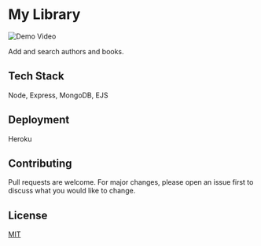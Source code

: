 # My Library

![Demo Video](https://media.giphy.com/media/QTg78QibTdVWZI674q/giphy.gif)

Add and search authors and books. 

## Tech Stack

Node, Express, MongoDB, EJS


## Deployment

Heroku


## Contributing
Pull requests are welcome. For major changes, please open an issue first to discuss what you would like to change.

  
## License

[MIT](https://choosealicense.com/licenses/mit/)

  
